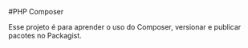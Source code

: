 #PHP Composer

Esse projeto é para aprender o uso do Composer, versionar e publicar pacotes no Packagist.

